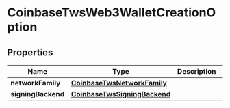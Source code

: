 
# CoinbaseTwsWeb3WalletCreationOption

## Properties
Name | Type | Description | Notes
------------ | ------------- | ------------- | -------------
**networkFamily** | [**CoinbaseTwsNetworkFamily**](CoinbaseTwsNetworkFamily.md) |  |  [optional]
**signingBackend** | [**CoinbaseTwsSigningBackend**](CoinbaseTwsSigningBackend.md) |  |  [optional]



